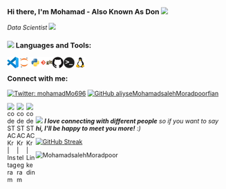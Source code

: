 ### Hi there, I'm Mohamad - Also Known As Don <img src="https://media.giphy.com/media/fYSnHlufseco8Fh93Z/giphy.gif" width="30">

<p><em>Data Scientist <img src="https://media.giphy.com/media/WUlplcMpOCEmTGBtBW/giphy.gif" width="30"> 
</em></p>

### <img src="https://media.giphy.com/media/VgCDAzcKvsR6OM0uWg/giphy.gif" width="50"> Languages and Tools:


<img align="left" alt="Visual Studio Code" width="26px" src="https://raw.githubusercontent.com/github/explore/80688e429a7d4ef2fca1e82350fe8e3517d3494d/topics/visual-studio-code/visual-studio-code.png" />

<img align="left" alt="Jupyter notebook" width="26px" src="https://raw.githubusercontent.com/github/explore/80688e429a7d4ef2fca1e82350fe8e3517d3494d/topics/jupyter-notebook/jupyter-notebook.png" />

<img align="left" alt="Python" width="26px" src="https://raw.githubusercontent.com/github/explore/80688e429a7d4ef2fca1e82350fe8e3517d3494d/topics/python/python.png" />

<img align="left" alt="Git" width="26px" src="https://raw.githubusercontent.com/github/explore/80688e429a7d4ef2fca1e82350fe8e3517d3494d/topics/git/git.png" />

<img align="left" alt="GitHub" width="26px" src="https://raw.githubusercontent.com/github/explore/78df643247d429f6cc873026c0622819ad797942/topics/github/github.png" />

<img align="left" alt="Terminal" width="26px" src="https://raw.githubusercontent.com/github/explore/80688e429a7d4ef2fca1e82350fe8e3517d3494d/topics/terminal/terminal.png" />

<img align="left" alt="Linux" width="26px" src="https://raw.githubusercontent.com/github/explore/80688e429a7d4ef2fca1e82350fe8e3517d3494d/topics/linux/linux.png" />


<br />

### Connect with me:

[![Twitter: mohamadMo696](https://img.shields.io/twitter/follow/mohamadMo696?style=social)](https://twitter.com/mohamadMo696)
[![GitHub aliyseMohamadsalehMoradpoorfian](https://img.shields.io/github/followers/thaiane?label=follow&style=social)](https://github.com/MohamadsalehMoradpoor)

[<img align="left" alt="codeSTACKr | Instagram" width="22px" src="https://cdn.jsdelivr.net/npm/simple-icons@v3/icons/instagram.svg" />](https://www.instagram.com/mr.programmer78)

[<img align="left" alt="codeSTACKr | telegram" width="22px" src="https://cdn.jsdelivr.net/npm/simple-icons@v3/icons/telegram.svg" />](https://t.me/+54Kl8M-SGohjYTY8)

[<img align="left" alt="codeSTACKr | Linkedin" width="22px" src="https://cdn.jsdelivr.net/npm/simple-icons@v3/icons/linkedin.svg" />](http://www.linkedin.com/in/saleh-moradpour-753bb3221/)

<br />

<img src="https://media.giphy.com/media/LnQjpWaON8nhr21vNW/giphy.gif" width="60"> <em><b>I love connecting with different people</b> so if you want to say <b>hi, I'll be happy to meet you more!</b> :)</em>

[![GitHub Streak](http://github-readme-streak-stats.herokuapp.com?user=MohamadsalehMoradpoor&theme=dark&hide_border=true)](https://git.io/streak-stats)

![MohamadsalehMoradpoor](https://github-readme-stats.vercel.app/api?username=MohamadsalehMoradpoor&show_icons=true&theme=shades-of-purple)

